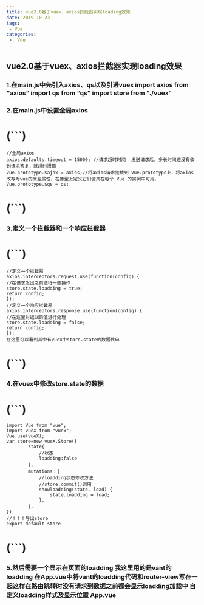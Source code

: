 ```yaml
---
title: vue2.0基于vuex、axios拦截器实现loading效果
date: 2019-10-23
tags:
 - Vue
categories:
 -  Vue
---
```

## vue2.0基于vuex、axios拦截器实现loading效果
### 1.在main.js中先引入axios、qs以及引进vuex import axios from “axios” import qs from “qs” import store from "./vuex" 
### 2.在main.js中设置全局axios
# (```)
    //全局axios
    axios.defaults.timeout = 15000; //请求超时时间  发送请求后，多长时间还没有收到请求答复，就超时报错
    Vue.prototype.$ajax = axios;//将axios请求挂载到 Vue.prototype上，将axios改写为vue的原型属性，在原型上定义它们使其在每个 Vue 的实例中可用。
    Vue.prototype.$qs = qs;
# (```)
### 3.定义一个拦截器和一个响应拦截器
# (```)
    //定义一个拦截器
    axios.interceptors.request.use(function(config) {
    //在请求发出之前进行一些操作
    store.state.loadding = true;
    return config;
    });
    //定义一个响应拦截器
    axios.interceptors.response.use(function(config) {
    //在这里对返回的值进行处理
    store.state.loadding = false;
    return config;
    });
    在这里可以看到其中有vuex中store.state的数据代码
# (```)
### 4.在vuex中修改store.state的数据
# (```)
    import Vue from "vue";
    import vueX from "vuex";
    Vue.use(vueX);
    var store=new vueX.Store({      
            state{
                //状态
                loadding:false
            }，
            mutations：{
                //loadding状态修改方法
                //store.commit()调用
                showloadding(state, load) {
                    state.loadding = load;
                },
            }，
    })
    //！！！导出store 
    export default store
# (```)
### 5.然后需要一个显示在页面的loadding 我这里用的是vant的loadding 在App.vue中将vant的loadding代码和router-view写在一起这样在路由跳转时没有请求到数据之前都会显示loadding加载中 自定义loadding样式及显示位置 App.vue
